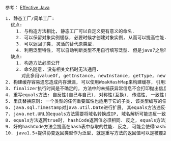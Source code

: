 参考：
  [Effective Java](http://www.oracle.com/technetwork/java/effectivejava-136174.html)

<pre>
1. 静态工厂/简单工厂:
  优点: 
    1. 与构造方法相比, 静态工厂可以自定义更有意义的命名.
    2. 可以保留对象实例缓存, 必要时候才创建对象实例, 从而可以提高性能.
    3. 可以返回子类, 灵活的替代原类型.
    4. 利用泛型特性, 可以自动判断类型不用自行填写泛型. 但是java7之后可以省略泛型.
  缺点: 
    1. 构造方法必须公开
    2. 命名随意, 没有相关文档时无法通用. 
      对此多用valueOf, getInstance, newInstance, getType, newType等习惯的名称来命名.
2. 构建缓存容易遗忘造成内存泄漏, 可以使用WeakHashMap来构建缓存, 引用过期后会自动删除. 
3. finalizer执行时间是不确定的, 方法中的未捕获异常信息不会打印抛出信息. 可以作为资源释放的检测.
4. 重写equals方法: 自反性(自己与自己), 对称性(互换), 传递性, 一致性(多次), 非空性, 必须重写hashCode.
5. 里氏替换原则: 一个类型的任何重要属性也适用于它的子类, 该类型编写的任何方法, 在子类上也要正常运行.
6. java.sql.Timestamp对java.util.Date进行扩展, 其equals方法违反一致性, 不可与父类同时混用.
7. java.net.URL的equals方法需要将域名转换成IP, 域名解析可能违反一致性.
8. equals方法返回true时, hashCode返回值必须相同. 反之, equals方法返回true时, hashCode并非一定不一致.
9. 好的hashCode方法会提高在hash表中存取的性能. 反之, 可能会使得hash表退化成链表.
10. java1.5+提供协变返回类型作为泛型, 就是重写方法的返回值可以是被覆盖方法的子类
</pre>
